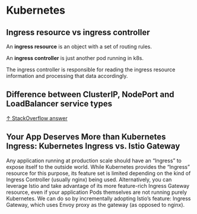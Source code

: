# Kubernetes

## Ingress resource vs ingress controller

An **ingress resource** is an object with a set of routing rules.

An **ingress controller** is just another pod running in k8s.

The ingress controller is responsible for reading the ingress resource information and processing that data accordingly.

## Difference between ClusterIP, NodePort and LoadBalancer service types

[↑ StackOverflow answer](https://stackoverflow.com/questions/41509439/whats-the-difference-between-clusterip-nodeport-and-loadbalancer-service-types)

## Your App Deserves More than Kubernetes Ingress: Kubernetes Ingress vs. Istio Gateway

Any application running at production scale should have an “Ingress” to expose itself to the outside world. While Kubernetes provides the “Ingress” resource for this purpose, its feature set is limited depending on the kind of Ingress Controller (usually nginx) being used. Alternatively, you can leverage Istio and take advantage of its more feature-rich Ingress Gateway resource, even if your application Pods themselves are not running purely Kubernetes. We can do so by incrementally adopting Istio’s feature: Ingress Gateway, which uses Envoy proxy as the gateway (as opposed to nginx).